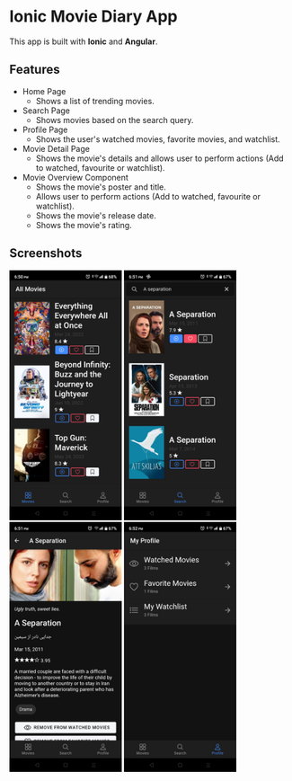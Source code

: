 # Ionic Movie Diary App

This app is built with **Ionic** and **Angular**.

## Features

- Home Page
  - Shows a list of trending movies.
- Search Page
  - Shows movies based on the search query.
- Profile Page
  - Shows the user's watched movies, favorite movies, and watchlist.
- Movie Detail Page
  - Shows the movie's details and allows user to perform actions (Add to watched, favourite or watchlist).
- Movie Overview Component
  - Shows the movie's poster and title.
  - Allows user to perform actions (Add to watched, favourite or watchlist).
  - Shows the movie's release date.
  - Shows the movie's rating.

## Screenshots

<div class="container">
  <img src="./assets/home.png" alt="Home Page" width="200" />
  <img src="./assets/search.png" alt="Search Page" width="200" />
  <img src="./assets/details.png" alt="Details Page" width="200" />
  <img src="./assets/profile.png" alt="Profile Page" width="200" />
</div>
